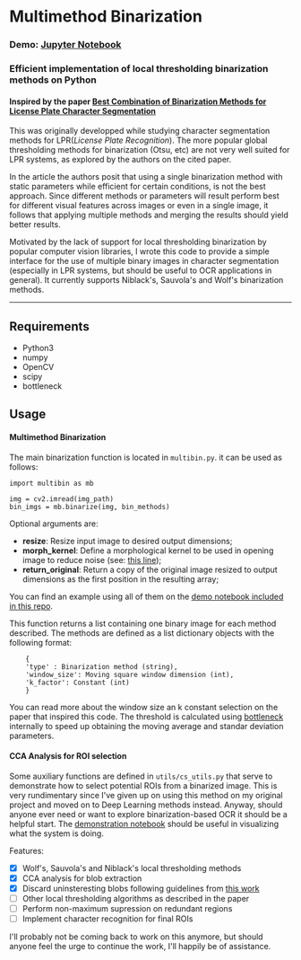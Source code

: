 # Multimethod Binarization
### Demo: [Jupyter Notebook](https://github.com/glefundes/Multimethod-Binarization/blob/master/Demo.ipynb)
### Efficient implementation of local thresholding binarization methods on Python
#### Inspired by the paper [Best Combination of Binarization Methods for License Plate Character Segmentation](https://www.researchgate.net/publication/269682463_Best_Combination_of_Binarization_Methods_for_License_Plate_Character_Segmentation)

This was originally developped while studying character segmentation methods for LPR(*License Plate Recognition*). 
The more popular global thresholding methods for binarization (Otsu, etc) are not very well suited for LPR systems, as explored by the authors on the cited paper.

In the article the authors posit that using a single binarization method with static parameters while efficient for certain conditions, is not the best approach. Since different methods or parameters will result perform best for different visual features across images or even in a single image, it follows that applying multiple methods and merging the results should yield better results.

Motivated by the lack of support for local thresholding binarization by popular computer vision libraries, I wrote this code to provide a simple interface for the use of multiple binary images in character segmentation (especially in LPR systems, but should be useful to OCR applications in general). It currently supports Niblack's, Sauvola's and Wolf's binarization methods. 
___
## Requirements
* Python3
* numpy
* OpenCV
* scipy
* bottleneck 

## Usage
#### Multimethod Binarization
The main binarization function is located in `multibin.py`. it can be used as follows:
```
import multibin as mb

img = cv2.imread(img_path)
bin_imgs = mb.binarize(img, bin_methods)
```
Optional arguments are:
* **resize**: Resize input image to desired output dimensions;
* **morph_kernel**: Define a morphological kernel to be used in opening image to reduce noise (see: [this line](https://github.com/glefundes/Multimethod-Binarization/blob/25577bf57945f70ecd1e17080664952ace0fc2b6/multibin.py#L55));
* **return_original**: Return a copy of the original image resized to output dimensions as the first position in the resulting array;

You can find an example using all of them on the [demo notebook included in this repo](https://github.com/glefundes/Multimethod-Binarization/blob/master/Demo.ipynb).

This function returns a list containing one binary image for each method described. The methods are defined as a list dictionary objects with the following format:
```
    {
    'type' : Binarization method (string),
    'window_size': Moving square window dimension (int),
    'k_factor': Constant (int)
    }
```
You can read more about the window size an k constant selection on the paper that inspired this code. The threshold is calculated using [bottleneck](https://github.com/kwgoodman/bottleneck) internally to speed up obtaining the moving average and standar deviation parameters.

#### CCA Analysis for ROI selection
Some auxiliary functions are defined in `utils/cs_utils.py` that serve to demonstrate how to select potential ROIs from a binarized image. This is very rundimentary since I've given up on using this method on my original project and moved on to Deep Learning methods instead. Anyway, should anyone ever need or want to explore binarization-based OCR it should be a helpful start. The [demonstration notebook](https://github.com/glefundes/Multimethod-Binarization/blob/master/Demo.ipynb) should be useful in visualizing what the system is doing.

Features: 
- [x] Wolf's, Sauvola's and Niblack's local thresholding methods
- [x] CCA analysis for blob extraction
- [x] Discard uninsteresting blobs following guidelines from [this work](https://ieeexplore.ieee.org/document/6084002/)
- [ ] Other local thresholding algorithms as described in the paper 
- [ ] Perform non-maximum supression on redundant regions
- [ ] Implement character recognition for final ROIs

I'll probably not be coming back to work on this anymore, but should anyone feel the urge to continue the work, I'll happily be of assistance.
